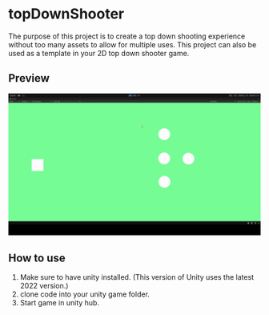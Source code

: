 # topDownShooter

The purpose of this project is to create a top down shooting experience without too many assets to allow for multiple uses. This project can also be used as a template in your 2D top down shooter game.

## Preview
<img src="./ReadMeAssets/topdownshooting.gif" alt="the game"/>

## How to use
1. Make sure to have unity installed. (This version of Unity uses the latest 2022 version.)
2. clone code into your unity game folder.
3. Start game in unity hub.
